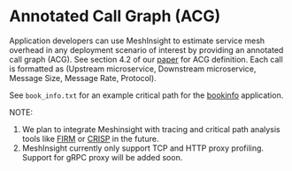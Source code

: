 # Annotated Call Graph (ACG)

Application developers can use MeshInsight to estimate service mesh overhead in any deployment scenario of interest by providing an annotated call graph (ACG). See section 4.2 of our [paper](https://arxiv.org/pdf/2207.00592.pdf) for ACG definition. Each call is formatted as (Upstream microservice, Downstream microservice, Message Size, Message Rate, Protocol).

See `book_info.txt` for an example critical path for the [bookinfo](https://istio.io/latest/docs/examples/bookinfo/) application.

NOTE:
1. We plan to integrate Meshinsight with tracing and critical path analysis tools like [FIRM](https://www.usenix.org/conference/osdi20/presentation/qiu) or [CRISP](https://www.usenix.org/conference/osdi20/presentation/qiu) in the future.
2. MeshInsight currently only support TCP and HTTP proxy profiling. Support for gRPC proxy will be added soon.

